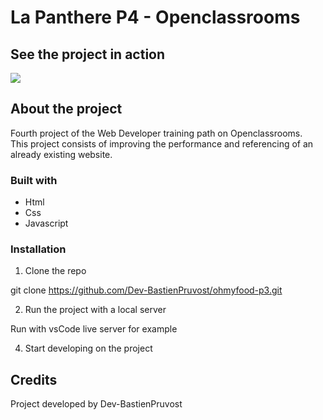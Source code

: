 # La Panthere P4 - Openclassrooms

## See the project in action

<a href="https://dev-bastienpruvost.github.io/la-panthere-p4/index.html" target="_blank"><img src="https://img.shields.io/badge/ctrl_%2B_click_here_to_see_the_website-324050?style=for-the-badge&logo=github&logoColor=white" /></a>

## About the project

Fourth project of the Web Developer training path on Openclassrooms.  
This project consists of improving the performance and referencing of an already existing website.  
  
  
### Built with  
  
- Html  
- Css  
- Javascript  
  
  
### Installation  
  
1. Clone the repo  
  
git clone https://github.com/Dev-BastienPruvost/ohmyfood-p3.git  
  
  
2. Run the project with a local server  
  
Run with vsCode live server for example  
  
  
4. Start developing on the project  
  
  
## Credits  
  
Project developed by Dev-BastienPruvost
